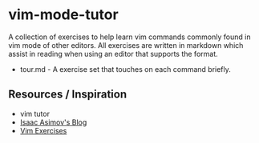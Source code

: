 vim-mode-tutor
==============

A collection of exercises to help learn vim commands commonly found in vim mode of other editors.  All exercises are written in markdown which assist in reading when using an editor that supports the format.

* tour.md - A exercise set that touches on each command briefly.

Resources / Inspiration
-----------------------
* vim tutor
* [Isaac Asimov's Blog](http://blog.interlinked.org/tutorials/vim_tutorial.html)
* [Vim Exercises](https://github.com/skilldrick/vim-exercises)
